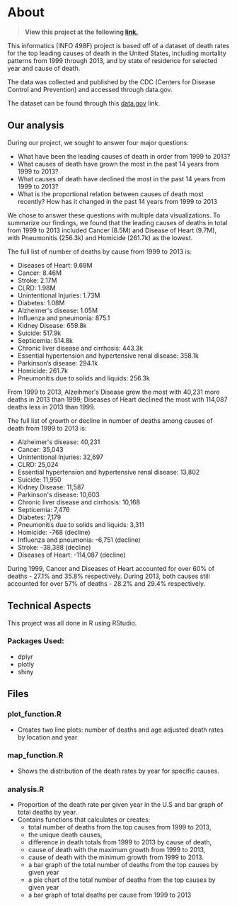 # About

> **View this project at the following [link.](https://joshi.shinyapps.io/us-mortality-rates/)**

This informatics (INFO 498F) project is based off of a dataset of death rates for the top leading causes of death in the United States, including mortality patterns from 1999 through 2013, and by state of residence for selected year and cause of death.

The data was collected and published by the CDC (Centers for Disease Control and Prevention) and accessed through data.gov.

The dataset can be found through this [data.gov](http://catalog.data.gov/dataset/age-adjusted-death-rates-for-the-top-10-leading-causes-of-death-united-states-2013/resource/0e603f1d-31bf-4809-8f10-a994b305b379) link.

## Our analysis

During our project, we sought to answer four major questions:

- What have been the leading causes of death in order from 1999 to 2013?
- What causes of death have grown the most in the past 14 years from 1999 to 2013?
- What causes of death have declined the most in the past 14 years from 1999 to 2013?
- What is the proportional relation between causes of death most recently? How has it changed in the past 14 years from 1999 to 2013

We chose to answer these questions with multiple data visualizations. To summarize our findings, we found that the leading causes of deaths in total from 1999 to 2013 included Cancer (8.5M) and Disease of Heart (9.7M), with Pneumonitis (256.3k) and Homicide (261.7k) as the lowest. 

The full list of number of deaths by cause from 1999 to 2013 is:

- Diseases of Heart: 9.69M
- Cancer: 8.46M
- Stroke: 2.17M
- CLRD: 1.98M
- Unintentional Injuries: 1.73M
- Diabetes: 1.08M
- Alzheimer's disease: 1.05M
- Influenza and pneumonia: 875.1
- Kidney Disease: 659.8k
- Suicide: 517.9k
- Septicemia: 514.8k
- Chronic liver disease and cirrhosis: 443.3k
- Essential hypertension and hypertensive renal disease: 358.1k
- Parkinson’s disease: 294.1k
- Homicide: 261.7k
- Pneumonitis due to solids and liquids: 256.3k

From 1999 to 2013, Alzeihmer's Disease grew the most with 40,231 more deaths in 2013 than 1999; Diseases of Heart declined the most with 114,087 deaths less in 2013 than 1999.

The full list of growth or decline in number of deaths among causes of death from 1999 to 2013 is:

- Alzheimer's disease: 40,231
- Cancer: 35,043
- Unintentional Injuries: 32,697
- CLRD: 25,024
- Essential hypertension and hypertensive renal disease: 13,802
- Suicide: 11,950
- Kidney Disease: 11,587
- Parkinson's disease: 10,603
- Chronic liver disease and cirrhosis: 10,168
- Septicemia: 7,476
- Diabetes: 7,179
- Pneumonitis due to solids and liquids: 3,311
- Homicide: -768 (decline)
- Influenza and pneumonia: -6,751 (decline)
- Stroke: -38,388 (decline)
- Diseases of Heart: -114,087 (decline)

During 1999, Cancer and Diseases of Heart accounted for over 60% of deaths - 27.1% and 35.8% respectively. During 2013, both causes still accounted for over 57% of deaths - 28.2% and 29.4% respectively.

## Technical Aspects

This project was all done in R using RStudio.
### Packages Used:
- dplyr 
- plotly 
- shiny

## Files
### plot_function.R
- Creates two line plots: number of deaths and age adjusted death rates by location and year

### map_function.R
- Shows the distribution of the death rates by year for specific causes.

### analysis.R
- Proportion of the death rate per given year in the U.S and bar graph of total deaths by year.
- Contains functions that calculates or creates:
	-  total number of deaths from the top causes from 1999 to 2013, 
	-  the unique death causes, 
	-  difference in death totals from 1999 to 2013 by cause of death, 
	-  cause of death with the maximum growth from 1999 to 2013, 
	-  cause of death with the minimum growth from 1999 to 2013.
	- a bar graph of the total number of deaths from the top causes by given year
	- a pie chart of the total number of deaths from the top causes by given year
	- a bar graph of total deaths per cause from 1999 to 2013
